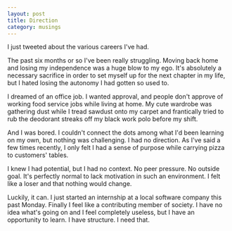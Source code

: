 ```yaml
---
layout: post
title: Direction
category: musings
---
```


I just tweeted about the various careers I've had.

The past six months or so I've been really struggling. Moving back home and losing my independence was a huge blow to my ego. It's absolutely a necessary sacrifice in order to set myself up for the next chapter in my life, but I hated losing the autonomy I had gotten so used to.

I dreamed of an office job. I wanted approval, and people don't approve of working food service jobs while living at home. My cute wardrobe was gathering dust while I tread sawdust onto my carpet and frantically tried to rub the deodorant streaks off my black work polo before my shift.

And I was bored. I couldn't connect the dots among what I'd been learning on my own, but nothing was challenging. I had no direction. As I've said a few times recently, I only felt I had a sense of purpose while carrying pizza to customers' tables.

I knew I had potential, but I had no context. No peer pressure. No outside goal. It's perfectly normal to lack motivation in such an environment. I felt like a loser and that nothing would change. 

Luckily, it can. I just started an internship at a local software company this past Monday. Finally I feel like a contributing member of society. I have no idea what's going on and I feel completely useless, but I have an opportunity to learn. I have structure. I need that.